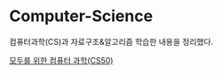 # Computer-Science
컴퓨터과학(CS)과 자료구조&알고리즘 학습한 내용을 정리했다.

[모두를 위한 컴퓨터 과학(CS50)](https://github.com/Yeonlisa/Computer-Science/tree/main/CS50)
